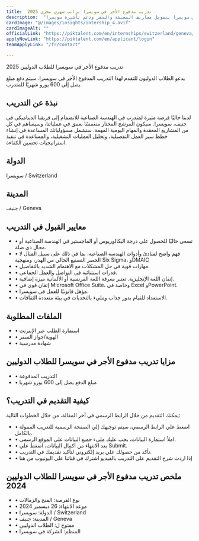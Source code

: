 ```yaml
---
title:  تدريب مدفوع الأجر في سويسرا براتب شهري مجزي 2025 
description:  "سافر سويسرا مجانا من خلال فرصة التدريب الممول بالكامل في سويسرا بتمويل مصاريف المعيشة والسفر ودعم تأشيرة سويسرا." 
cardImage: "@/images/insights/intership_4.avif" 
cardImageAlt: "" 
officialLink: "https://piktalent.com/en/internships/switzerland/geneva/paid-industrial-engineering-internship-in-geneva-switzerland%3Futm_campaign=google_jobs_apply%26#038;utm_source=google_jobs_apply%26#038;utm_medium=organic" 
applyNowLink: "https://piktalent.com/en/applicant/login" 
teamApplyLink: "/fr/contact"

---
```


تدريب مدفوع الأجر في سويسرا للطلاب الدوليين 2025

يدعو الطلاب الدوليون للتقدم لهذا التدريب المدفوع الأجر في سويسرا. سيتم دفع مبلغ يصل إلى 600 يورو شهريًا للمتدرب.

## نبذة عن التدريب

لدينا حاليًا فرصة مثيرة لمتدرب في الهندسة الصناعية للانضمام إلى فريقنا الديناميكي في جنيف، سويسرا. سيكون المرشح المختار منغمسًا بعمق في عملياتنا، وسيساهم في كل من المشاريع المعقدة والمهام اليومية المهمة. ستشمل مسؤولياتك المساعدة في إنشاء خطط سير العمل التفصيلية، وتحليل العمليات التشغيلية، والمساعدة في تنفيذ استراتيجيات تحسين الكفاءة.

## الدولة

سويسرا / Switzerland

## المدينة

جنيف / Geneva

## معايير القبول في التدريب

- • تسعى حاليًا للحصول على درجة البكالوريوس أو الماجستير في الهندسة الصناعية أو مجال ذي صلة.
- • فهم واضح لمبادئ وأدوات الهندسة الصناعية، بما في ذلك على سبيل المثال لا الحصر التصنيع الخالي من الهدر، ومنهجية Six Sigma، وDMAIC
- • مهارات قوية في حل المشكلات مع الاهتمام الشديد بالتفاصيل.
- • قدرات استثنائية في التواصل والعمل الجماعي.
- • إتقان اللغة الإنجليزية. تعتبر معرفة اللغة الفرنسية أو الألمانية ميزة إضافية.
- • إتقان قوي في Microsoft Office Suite، وخاصة في Excel وPowerPoint.
- • مؤهل قانونيًا للعمل في سويسرا.
- • الاستعداد للقيام بدور جذاب ومليء بالتحديات في بيئة متعددة الثقافات.

## الملفات المطلوبة

- • استمارة الطلب عبر الإنترنت
- • الهوية/جواز السفر
- • شهادة مدرسية

## مزايا تدريب مدفوع الأجر في سويسرا للطلاب الدوليين

- • التدريب المدفوعة
- • مبلغ الدفع يصل إلى 600 يورو شهريا

## كيفية التقديم في التدريب؟

يمكنك التقديم من خلال الرابط الرسمي في آخر المقالة، من خلال الخطوات التالية:

- • اضغط علي الرابط الرسمي، سيتم توجيهك إلي الصفحة الرسمية للتدريب الممولة بالكامل.
- • املأ استمارة البيانات، يجب عليك مليء جميع البيانات علي الموقع الرسمي.
- • بعد الانتهاء من اكمال البيانات، اضغط علي Submit.
- • تأكد من حصولك علي بريد إلكتروني لتأكيد تقديمك في التدريب.
- • إذا اردت شرح التقديم علي التدريب بالفيديو اشترك في قناتنا علي اليوتيوب من هنا

## ملخص تدريب مدفوع الأجر في سويسرا للطلاب الدوليين 2024

- • نوع الفرصة: المنح والزمالات
- • موعد الانتهاء: 26 ديسمبر 2024
- • الدولة: سويسرا / Switzerland
- • المدينة: جنيف / Geneva
- • مفتوح ل: الطلاب الدوليين
- • المنظم: الشركة في سويسرا

